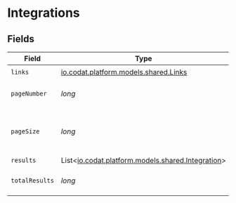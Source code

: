 # Integrations


## Fields

| Field                                                                                   | Type                                                                                    | Required                                                                                | Description                                                                             |
| --------------------------------------------------------------------------------------- | --------------------------------------------------------------------------------------- | --------------------------------------------------------------------------------------- | --------------------------------------------------------------------------------------- |
| `links`                                                                                 | [io.codat.platform.models.shared.Links](../../models/shared/Links.md)                   | :heavy_check_mark:                                                                      | N/A                                                                                     |
| `pageNumber`                                                                            | *long*                                                                                  | :heavy_check_mark:                                                                      | Current page number.                                                                    |
| `pageSize`                                                                              | *long*                                                                                  | :heavy_check_mark:                                                                      | Number of items to return in results array.                                             |
| `results`                                                                               | List<[io.codat.platform.models.shared.Integration](../../models/shared/Integration.md)> | :heavy_minus_sign:                                                                      | N/A                                                                                     |
| `totalResults`                                                                          | *long*                                                                                  | :heavy_check_mark:                                                                      | Total number of items.                                                                  |